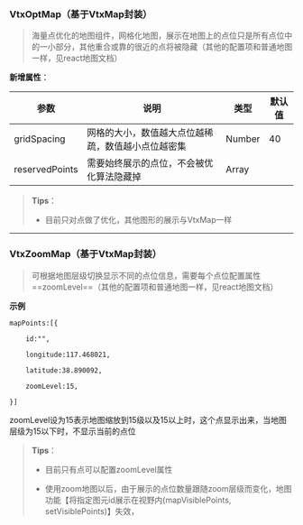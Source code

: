 ### VtxOptMap（基于VtxMap封装）


> 海量点优化的地图组件，网格化地图，展示在地图上的点位只是所有点位中的一小部分，其他重合或靠的很近的点将被隐藏（其他的配置项和普通地图一样，见react地图文档）

**新增属性**：

| **参数**       | **说明**                                           | **类型** | **默认值** |
|----------------|----------------------------------------------------|----------|------------|
| gridSpacing    | 网格的大小，数值越大点位越稀疏，数值越小点位越密集 | Number   | 40         |
| reservedPoints | 需要始终展示的点位，不会被优化算法隐藏掉           | Array    |            |

> **Tips**：
> 
> -   目前只对点做了优化，其他图形的展示与VtxMap一样


---


### VtxZoomMap（基于VtxMap封装）

> 可根据地图层级切换显示不同的点位信息，需要每个点位配置属性==zoomLevel==（其他的配置项和普通地图一样，见react地图文档）

**示例**

```
mapPoints:[{

    id:"",
    
    longitude:117.468021,
    
    latitude:38.890092,
    
    zoomLevel:15,

}]
```
zoomLevel设为15表示地图缩放到15级以及15以上时，这个点显示出来，当地图层级为15以下时，不显示当前的点位

> **Tips**：
> 
> -   目前只有点可以配置zoomLevel属性
> 
> -   使用zoom地图以后，由于展示的点位数量跟随zoom层级而变化，地图功能【将指定图元id展示在视野内(mapVisiblePoints,
>     setVisiblePoints)】失效，
